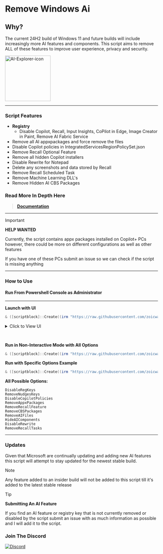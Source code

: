 # Remove Windows Ai
## Why?
The current 24H2 build of Windows 11 and future builds will include increasingly more AI features and components. This script aims to remove ALL of these features to improve user experience, privacy and security. 

<img width="150" alt="AI-Explorer-icon" src="https://github.com/zoicware/RemoveWindowsAI/assets/118035521/33efb033-c935-416c-977d-777bb69a3737">


----------------------



### Script Features
 - **Registry** 
   - Disable Copilot, Recall, Input Insights, CoPilot in Edge, Image Creator in Paint, Remove AI Fabric Service
 - Remove all AI appxpackages and force remove the files
 - Disable Copilot policies in IntegratedServicesRegionPolicySet.json
 - Remove Recall Optional Feature
 - Remove all hidden Copilot installers
 - Disable Rewrite for Notepad
 - Delete any screenshots and data stored by Recall
 - Remove Recall Scheduled Task
 - Remove Machine Learning DLL's
 - Remove Hidden AI CBS Packages
  
### Read More In Depth Here
> **[Documentation](https://github.com/zoicware/RemoveWindowsAI/blob/main/Documentation.md)**

---

> [!IMPORTANT]  
> **HELP WANTED**
>
> Currently, the script contains appx packages installed on Copilot+ PCs however, there could be more on different configurations as well as other features
> 
> If you have one of these PCs submit an issue so we can check if the script is missing anything

---

 ### How to Use
 
 #### Run From Powershell Console as Administrator
 ---

 **Launch with UI**
 ```PowerShell
 & ([scriptblock]::Create((irm "https://raw.githubusercontent.com/zoicware/RemoveWindowsAI/main/RemoveWindowsAi.ps1")))
 ```

 <details>  
  <summary>Click to View UI</summary>
  <img width="586" height="693" alt="Capture2" src="https://github.com/user-attachments/assets/5566675c-dbaf-4df9-84d7-f25e3c8ede0e" />
</details>  

&nbsp;

**Run in Non-Interactive Mode with All Options**
 ```PowerShell
 & ([scriptblock]::Create((irm "https://raw.githubusercontent.com/zoicware/RemoveWindowsAI/main/RemoveWindowsAi.ps1"))) -nonInteractive -AllOptions
 ```

**Run with Specific Options Example**
 ```PowerShell
 & ([scriptblock]::Create((irm "https://raw.githubusercontent.com/zoicware/RemoveWindowsAI/main/RemoveWindowsAi.ps1"))) -nonInteractive -Options DisableRegKeys,RemoveNudgesKeys,RemoveAppxPackages
 ```

**All Possible Options:**
```
DisableRegKeys          
RemoveNudgesKeys     
DisableCopilotPolicies       
RemoveAppxPackages        
RemoveRecallFeature 
RemoveCBSPackages         
RemoveAIFiles               
HideAIComponents            
DisableRewrite      
RemoveRecallTasks
```


---

### Updates

Given that Microsoft are continually updating and adding new AI features this script will attempt to stay updated for the newest stable build.

 > [!NOTE]  
> Any feature added to an insider build will not be added to this script till it's added to the latest stable release

 
> [!TIP]
> **Submitting An AI Feature**
>
> If you find an AI feature or registry key that is not currently removed or disabled by the script submit an issue with as much information as possible and I will add it to the script.


### Join The Discord

[![Discord](https://discordapp.com/api/guilds/1173717737017716777/widget.png?style=banner1)](https://discord.gg/VsC7XS5vgA)


